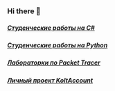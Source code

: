 ### Hi there 👋

##### [Студенческие работы на C#](https://github.com/ottomayerpy/ottomayerpy/blob/main/student_works_с_sharp.md)
##### [Студенческие работы на Python](https://github.com/ottomayerpy/ottomayerpy/blob/main/student_works_python.md)
##### [Лабораторки по Packet Tracer](https://github.com/ottomayerpy/Packet-Tracer)
##### [Личный проект KoltAccount](https://github.com/ottomayerpy/KoltAccount)
